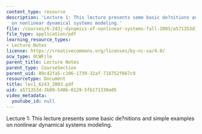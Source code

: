 ```yaml
---
content_type: resource
description: 'Lecture 1: This lecture presents some basic de?nitions and simple examples
  on nonlinear dynamical systems modeling.'
file: /courses/6-243j-dynamics-of-nonlinear-systems-fall-2003/a571353d3b09548b01295fb171330a05_lec1_6243_2003.pdf
file_type: application/pdf
learning_resource_types:
- Lecture Notes
license: https://creativecommons.org/licenses/by-nc-sa/4.0/
ocw_type: OCWFile
parent_title: Lecture Notes
parent_type: CourseSection
parent_uid: 89c42fa5-c206-1739-32af-718752f667c9
resourcetype: Document
title: lec1_6243_2003.pdf
uid: a571353d-3b09-548b-0129-5fb171330a05
video_metadata:
  youtube_id: null
---
```

Lecture 1: This lecture presents some basic de?nitions and simple examples on nonlinear dynamical systems modeling.